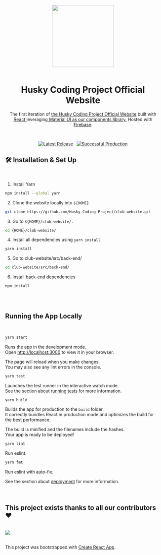 <div align="center">
  <img src="[/Users/minyoungcho/club-website/src/images/logo.png](https://firebasestorage.googleapis.com/v0/b/husky-coding-project.appspot.com/o/Logos%2Fclubwebsite.jpg?alt=media&token=0ce34ec7-03da-49d2-827c-0b1a112ad21a)" width="200">
  <br/>
  <br/>
</div>
<h1 align="center">
  Husky Coding Project Official Website
</h1>
<p align="center">
  The first iteration of <a href="https://husky-coding-project.web.app/home" target="_blank">the Husky Coding Project Official Website</a> built with <a href="https://reactjs.org/" target="_blank">React </a>leveraging<a href="https://mui.com/" target="_blank"> Material UI as our components library.</a> Hosted with <a href="https://firebase.google.com/" target="_blank">Firebase</a>.
</p>
<p align="center">
</br>
<p align="center">
  <a href="https://github.com/Husky-Coding-Project/club-website"><img alt="Latest Release" src="https://img.shields.io/badge/latest-v1.0.0-brightgreen"></a>&nbsp
  &nbsp<a href="https://husky-coding-project.web.app/home"><img alt="Successful Production" src="https://img.shields.io/badge/production-success-brightgreen"></a>  
</p>
<p align="center">
</p>

## 🛠 Installation & Set Up 
<br/>

1) Install Yarn
```sh
npm install --global yarn
```
2) Clone the website locally into `${HOME}`
```sh
git clone https://github.com/Husky-Coding-Project/club-website.git
```
3) Go to `${HOME}/club-website/.`
```sh
cd {HOME}/club-website/
```
4) Install all dependencies using `yarn install`
```sh
yarn install
```
<!-- 5) Run the application using `yarn start`
```sh
yarn start
``` -->
5) Go to club-website/src/back-end/
```sh
cd club-website/src/back-end/
```
6) Install back-end dependencies
```sh
npm install
```
<br/>
<br/>

## Running the App Locally 

<br/>

```sh
yarn start
```

Runs the app in the development mode.\
Open [http://localhost:3000](http://localhost:3000) to view it in your browser.

The page will reload when you make changes.\
You may also see any lint errors in the console.

```sh
yarn test
```

Launches the test runner in the interactive watch mode.\
See the section about [running tests](https://facebook.github.io/create-react-app/docs/running-tests) for more information.

```sh
yarn build
```

Builds the app for production to the `build` folder.\
It correctly bundles React in production mode and optimizes the build for the best performance.

The build is minified and the filenames include the hashes.\
Your app is ready to be deployed!

```sh
yarn lint
```

Run eslint.

```sh
yarn fmt
```

Run eslint with auto-fix.

See the section about [deployment](https://facebook.github.io/create-react-app/docs/deployment) for more information.
<br/>
<br/>
<br/>

## This project exists thanks to all our contributors ❤️
<br/>

<a href="https://github.com/Husky-Coding-Project/club-website/graphs/contributors">
  <img src="https://contrib.rocks/image?repo=Husky-Coding-Project/club-website" />
</a>
<br/>
<br/>

This project was bootstrapped with [Create React App](https://github.com/facebook/create-react-app).
